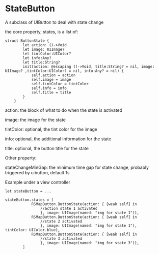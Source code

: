 # StateButton

A subclass of UIButton to deal with state change

the core property, states, is a list of:

       
```    
struct ButtonState {
        let action: ()->Void
        let image: UIImage?
        let tintColor:UIColor?
        let info:Any?
        let title:String?
        init(action: @escaping ()->Void, title:String? = nil, image: UIImage? ,tintColor:UIColor? = nil, info:Any? = nil) {
            self.action = action
            self.image = image
            self.tintColor = tintColor
            self.info = info
            self.title = title
        }
    }
```
action: the block of what to do when the state is activated

image: the image for the state

tintColor: optional, the tint color for the image

info: optional, the additional information for the state

title: optional, the button title for the state

Other property:

stateChangeMinGap: the minimum time gap for state change, probably triggered by uibutton, default 1s



Example under a view controller
```
let stateButton = ...

stateButton.states = [
            RSMapButton.ButtonState(action: { [weak self] in
                //action state 1 activated
                }, image: UIImage(named: "img for state 1")),
            RSMapButton.ButtonState(action: { [weak self] in
                //state 2 activated
                }, image: UIImage(named: "img for state 1"), tintColor: UIColor.blue),
            RSMapButton.ButtonState(action: { [weak self] in
                //state 3 activated
                }, image: UIImage(named: "img for state 3")),
        ]
```
